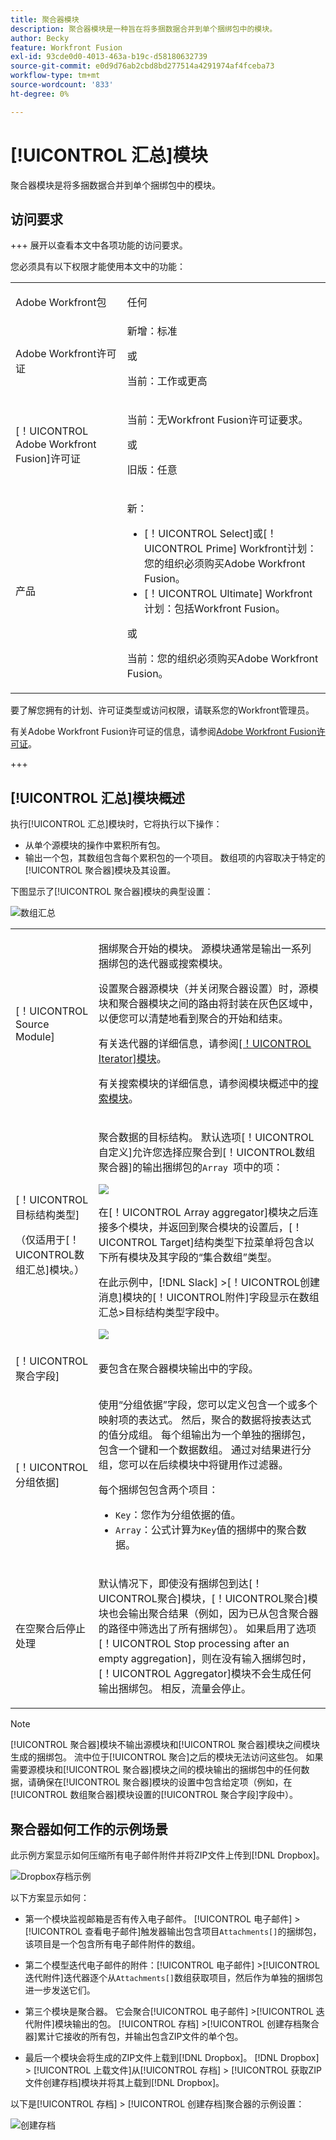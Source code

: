```yaml
---
title: 聚合器模块
description: 聚合器模块是一种旨在将多捆数据合并到单个捆绑包中的模块。
author: Becky
feature: Workfront Fusion
exl-id: 93cde0d0-4013-463a-b19c-d58180632739
source-git-commit: e0d9d76ab2cbd8bd277514a4291974af4fceba73
workflow-type: tm+mt
source-wordcount: '833'
ht-degree: 0%

---
```


# [!UICONTROL 汇总]模块

聚合器模块是将多捆数据合并到单个捆绑包中的模块。

## 访问要求

+++ 展开以查看本文中各项功能的访问要求。

您必须具有以下权限才能使用本文中的功能：

<table style="table-layout:auto">
 <col> 
 <col> 
 <tbody> 
  <tr> 
    <td role="rowheader">Adobe Workfront包</td> 
   <td> <p>任何</p> </td> 
  </tr> 
  <tr data-mc-conditions=""> 
   <td role="rowheader">Adobe Workfront许可证</td> 
   <td> 新增：标准<p>或</p><p>当前：工作或更高</p> </td> 
  </tr> 
  <tr> 
   <td role="rowheader">[！UICONTROL Adobe Workfront Fusion]许可证</td> 
   <td>
   <p>当前：无Workfront Fusion许可证要求。</p>
   <p>或</p>
   <p>旧版：任意 </p>
   </td> 
  </tr> 
  <tr> 
   <td role="rowheader">产品</td> 
   <td>
   <p>新：</p> <ul><li>[！UICONTROL Select]或[！UICONTROL Prime] Workfront计划：您的组织必须购买Adobe Workfront Fusion。</li><li>[！UICONTROL Ultimate] Workfront计划：包括Workfront Fusion。</li></ul>
   <p>或</p>
   <p>当前：您的组织必须购买Adobe Workfront Fusion。</p>
   </td> 
  </tr>
 </tbody> 
</table>


要了解您拥有的计划、许可证类型或访问权限，请联系您的Workfront管理员。

有关Adobe Workfront Fusion许可证的信息，请参阅[Adobe Workfront Fusion许可证](/help/workfront-fusion/set-up-and-manage-workfront-fusion/licensing-operations-overview/license-automation-vs-integration.md)。

+++

## [!UICONTROL 汇总]模块概述

执行[!UICONTROL 汇总]模块时，它将执行以下操作：

* 从单个源模块的操作中累积所有包。
* 输出一个包，其数组包含每个累积包的一个项目。 数组项的内容取决于特定的[!UICONTROL 聚合器]模块及其设置。

下图显示了[!UICONTROL 聚合器]模块的典型设置：

![数组汇总](assets/array-aggregator.png)

<table style="table-layout:auto">
 <col> 
 <col> 
 <tbody> 
  <tr> 
   <td> <p>[！UICONTROL Source Module]</p> </td> 
   <td> <p>捆绑聚合开始的模块。 源模块通常是输出一系列捆绑包的迭代器或搜索模块。</p><p>设置聚合器源模块（并关闭聚合器设置）时，源模块和聚合器模块之间的路由将封装在灰色区域中，以便您可以清楚地看到聚合的开始和结束。 
   </p> <p>有关迭代器的详细信息，请参阅<a href="/help/workfront-fusion/references/modules/iterator-module.md" class="MCXref xref">[！UICONTROL Iterator]模块</a>。</p> 
   <p>有关搜索模块的详细信息，请参阅模块概述中的<a href="/help/workfront-fusion/get-started-with-fusion/understand-fusion/module-overview.md#search-modules" class="MCXref xref">搜索模块</a>。</p> </td> 
  </tr> 
  <tr> 
   <td> <p>[！UICONTROL目标结构类型]</p><p>（仅适用于[！UICONTROL数组汇总]模块。）</p> </td> 
   <td> <p> 聚合数据的目标结构。 默认选项[！UICONTROL自定义]允许您选择应聚合到[！UICONTROL数组聚合器]的输出捆绑包的<code>Array </code>项中的项：</p> <p> <img src="assets/output-bundle-array-item.png"> </p> <p>在[！UICONTROL Array aggregator]模块之后连接多个模块，并返回到聚合模块的设置后，[！UICONTROL Target]结构类型下拉菜单将包含以下所有模块及其字段的“集合数组”类型。 <p>在此示例中，[!DNL Slack] &gt;[！UICONTROL创建消息]模块的[！UICONTROL附件]字段显示在数组汇总&gt;目标结构类型字段中。 </p> <p> <img src="assets/array-aggregator-slack.png"> </p> </td> 
  </tr> 
  <tr> 
   <td>[！UICONTROL聚合字段]</td> 
   <td>要包含在聚合器模块输出中的字段。</td> 
  </tr> 
  <tr> 
   <td> <p>[！UICONTROL分组依据]</p> </td> 
   <td> <p>使用“分组依据”字段，您可以定义包含一个或多个映射项的表达式。 然后，聚合的数据将按表达式的值分成组。 每个组输出为一个单独的捆绑包，包含一个键和一个数据数组。 通过对结果进行分组，您可以在后续模块中将键用作过滤器。</p>
   <p>每个捆绑包包含两个项目：</p> 
    <ul> 
     <li><code>Key</code>：您作为分组依据的值。</li> 
     <li><code>Array</code>：公式计算为<code>Key</code>值的捆绑中的聚合数据。</li> 
    </ul> </td> 
  </tr> 
  <tr> 
   <td> <p>在空聚合后停止处理</p> </td> 
   <td> <p>默认情况下，即使没有捆绑包到达[！UICONTROL聚合]模块，[！UICONTROL聚合]模块也会输出聚合结果（例如，因为已从包含聚合器的路径中筛选出了所有捆绑包）。 如果启用了选项[！UICONTROL Stop processing after an empty aggregation]，则在没有输入捆绑包时，[！UICONTROL Aggregator]模块不会生成任何输出捆绑包。 相反，流量会停止。</p> </td> 
  </tr> 
 </tbody> 
</table>

>[!NOTE]
>
>[!UICONTROL 聚合器]模块不输出源模块和[!UICONTROL 聚合器]模块之间模块生成的捆绑包。 流中位于[!UICONTROL 聚合]之后的模块无法访问这些包。 如果需要源模块和[!UICONTROL 聚合器]模块之间的模块输出的捆绑包中的任何数据，请确保在[!UICONTROL 聚合器]模块的设置中包含给定项（例如，在[!UICONTROL 数组聚合器]模块设置的[!UICONTROL 聚合字段]字段中）。


## 聚合器如何工作的示例场景

此示例方案显示如何压缩所有电子邮件附件并将ZIP文件上传到[!DNL Dropbox]。

![Dropbox存档示例](assets/dropbox-archive.png)

以下方案显示如何：

* 第一个模块监视邮箱是否有传入电子邮件。 [!UICONTROL 电子邮件] >[!UICONTROL 查看电子邮件]触发器输出包含项目`Attachments[]`的捆绑包，该项目是一个包含所有电子邮件附件的数组。

* 第二个模型迭代电子邮件的附件：[!UICONTROL 电子邮件] >[!UICONTROL 迭代附件]迭代器逐个从`Attachments[]`数组获取项目，然后作为单独的捆绑包进一步发送它们。

* 第三个模块是聚合器。 它会聚合[!UICONTROL 电子邮件] >[!UICONTROL 迭代附件]模块输出的包。 [!UICONTROL 存档] >[!UICONTROL 创建存档聚合器]累计它接收的所有包，并输出包含ZIP文件的单个包。

* 最后一个模块会将生成的ZIP文件上载到[!DNL Dropbox]。  [!DNL Dropbox] > [!UICONTROL 上载文件]从[!UICONTROL 存档] > [!UICONTROL 获取ZIP文件创建存档]模块并将其上载到[!DNL Dropbox]。



以下是[!UICONTROL 存档] > [!UICONTROL 创建存档]聚合器的示例设置：

![创建存档](assets/archive-create-an-archive.png)
